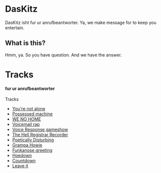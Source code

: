 # DasKitz
DasKitz isht fur ur anrufbeantworter. Ya, we make message for to keep you entertain.

<!-- {$gd_track_artwork_url} -->

### <!-- {$gd_track_title} -->

#### <!-- {$gd_track_user} -->

## What is this?

Hmm, ya. So you have question. And we have the answer.

# Tracks <!-- {$gd_info} -->

<!-- {$gd_help_ribbon} -->

#### fur ur anrufbeantworter

Tracks <!-- {$gd_selector_tracks} -->
- [You're not alone](https://soundcloud.com/ugotsta/youre-not-alone)
- [Possessed machine](https://soundcloud.com/ugotsta/possessed-machine)
- [WE NO HOME](https://soundcloud.com/ugotsta/we-no-home)
- [Voicemail rap](https://soundcloud.com/ugotsta/voicemail-rap)
- [Voice Response gameshow](https://soundcloud.com/ugotsta/voice-response-gameshow)
- [The Hell Registrar Recorder](https://soundcloud.com/ugotsta/the-hell-registrar-recorder)
- [Poetically Disturbing](https://soundcloud.com/ugotsta/poetically-disturbing)
- [Grampa Howie](https://soundcloud.com/ugotsta/grampa-howie)
- [Funkanose greeting](https://soundcloud.com/ugotsta/funkanose-greeting)
- [Hoedown](https://soundcloud.com/ugotsta/hoedown)
- [Countdown](https://soundcloud.com/ugotsta/countdown)
- [Leave it](https://soundcloud.com/ugotsta/leave-it)

<!-- {$gd_slider_volume="1,0,1,0.01"} -->

<!-- {$gd_toc=} -->

<!-- {$gd_hide} -->
